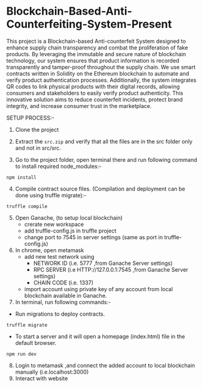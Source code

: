 # Blockchain-Based-Anti-Counterfeiting-System-Present

This project is a Blockchain-based Anti-counterfeit System designed to enhance supply chain transparency and combat the proliferation of fake products. By leveraging the immutable and secure nature of blockchain technology, our system ensures that product information is recorded transparently and tamper-proof throughout the supply chain. We use smart contracts written in Solidity on the Ethereum blockchain to automate and verify product authentication processes. Additionally, the system integrates QR codes to link physical products with their digital records, allowing consumers and stakeholders to easily verify product authenticity. This innovative solution aims to reduce counterfeit incidents, protect brand integrity, and increase consumer trust in the marketplace.

SETUP PROCESS:-
1. Clone the project
2. Extract the `src.zip` and verify that all the files are in the src folder only and not in src/src.

3. Go to the project folder, open terminal there and run following command to install required node_modules:-
```
npm install
```
4. Compile contract source files. (Compilation and deployment can be done using truffle migrate):-
```
truffle compile
```
5. Open Ganache, (to setup local blockchain)
    - crerate new workspace
    - add truffle-config.js  in truffle project 
    - change port to 7545 in server settings (same as port in truffle-config.js)
6. In chrome, open metamask 
   - add new test network using  
        - NETWORK ID (i.e. 5777 ,from Ganache Server settings) 
        - RPC SERVER (i.e HTTP://127.0.0.1:7545 ,from Ganache Server settings)
        - CHAIN CODE (i.e. 1337)
   - import account using private key of any account from local blockchain available in Ganache.
7. In terminal, run following commands:-
- Run migrations to deploy contracts.
```
truffle migrate
```

- To start a server and it will open a homepage (index.html) file in the default browser.
```
npm run dev 
``` 
8. Login to metamask ,and connect the added account to local blockchain manually (i.e.localhost:3000)
9. Interact with website
